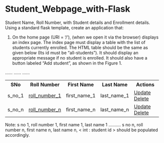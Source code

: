 # Student_Webpage_with-Flask
Student Name, Roll Number, with Student details and Enrollment details.
Using a standard flask template, create an application that:
1. On the home page (URI = ‘/’), (when we open it via the browser) displays an index page. The index
page must display a table with the list of students currently enrolled. The HTML table should be the
same as given below (Its id must be “all-students”). It should display an appropriate message if no
student is enrolled. It should also have a button labeled “Add student”, as shown in the Figure 1.
<table id = "all-students">
<tr>
<th>SNo</th>
<th>Roll Number</th>
<th>First Name</th>
<th>Last Name</th>
<th>Actions</th>
</tr>
<tr>
<td>s_no_1</td>
<td><a href="/student/<int:student_id>">roll_number_1</a></td>
<td>first_name_1</td>
<td>last_name_1</td>
<td>
<a href="/student/<int:student_id>/update" type="button">Update</a>
<a href="/student/<int:student_id>/delete" type="button">Delete</a>
</td>
</tr>
......
......
......
<tr>
<td>s_no_n</td>
<td><a href="/student/<int:student_id>">roll_number_n</a></td>
<td>first_name_n</td>
<td>last_name_n</td>
<td>
<a href="/student/<int:student_id>/update" type="button">Update</a>
<a href="/student/<int:student_id>/delete" type="button">Delete</a>
</td>
</tr>
</table>
Note: s no 1, roll number 1, first name 1, last name 1 .......... s no n, roll number n,
first name n, last name n, < int : student id > should be populated accordingly.
